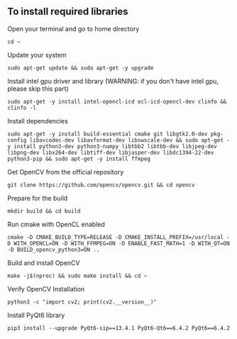 ## To install required libraries

Open your terminal and go to home directory
```
cd ~
```

Update your system
```
sudo apt-get update && sudo apt-get -y upgrade
```

Install intel gpu driver and library (WARNING: if you don't have intel gpu, please skip this part)
```
sudo apt-get -y install intel-opencl-icd ocl-icd-opencl-dev clinfo && clinfo -l
```

Install dependencies
```
sudo apt-get -y install build-essential cmake git libgtk2.0-dev pkg-config libavcodec-dev libavformat-dev libswscale-dev && sudo apt-get -y install python3-dev python3-numpy libtbb2 libtbb-dev libjpeg-dev libpng-dev libx264-dev libtiff-dev libjasper-dev libdc1394-22-dev python3-pip && sudo apt-get -y install ffmpeg
```

Get OpenCV from the official repository
```
git clone https://github.com/opencv/opencv.git && cd opencv
```

Prepare for the build
```
mkdir build && cd build
```

Run cmake with OpenCL enabled
```
cmake -D CMAKE_BUILD_TYPE=RELEASE -D CMAKE_INSTALL_PREFIX=/usr/local -D WITH_OPENCL=ON -D WITH_FFMPEG=ON -D ENABLE_FAST_MATH=1 -D WITH_QT=ON -D BUILD_opencv_python3=ON ..
```

Build and install OpenCV
```
make -j$(nproc) && sudo make install && cd ~
```

Verify OpenCV Installation
```
python3 -c "import cv2; print(cv2.__version__)"
```

Install PyQt6 library
```
pip3 install --upgrade PyQt6-sip==13.4.1 PyQt6-Qt6==6.4.2 PyQt6==6.4.2
```
